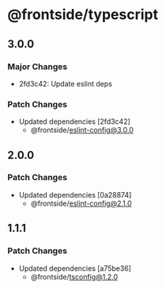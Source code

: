 # @frontside/typescript

## 3.0.0

### Major Changes

- 2fd3c42: Update eslint deps

### Patch Changes

- Updated dependencies [2fd3c42]
  - @frontside/eslint-config@3.0.0

## 2.0.0

### Patch Changes

- Updated dependencies [0a28874]
  - @frontside/eslint-config@2.1.0

## 1.1.1

### Patch Changes

- Updated dependencies [a75be36]
  - @frontside/tsconfig@1.2.0
